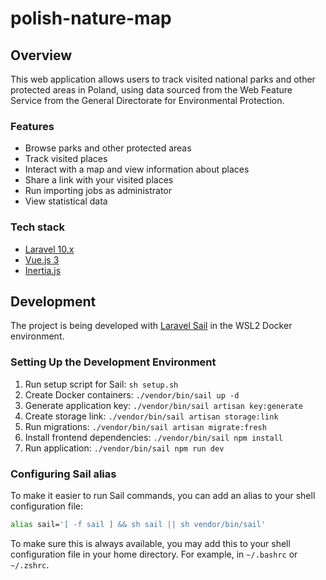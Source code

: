 # polish-nature-map
## Overview
This web application allows users to track visited national parks and other protected areas in Poland, using data sourced from the Web Feature Service from the General Directorate for Environmental Protection.

### Features
- Browse parks and other protected areas
- Track visited places
- Interact with a map and view information about places
- Share a link with your visited places
- Run importing jobs as administrator
- View statistical data

### Tech stack
- [Laravel 10.x](https://laravel.com/docs/10.x/)
- [Vue.js 3](https://vuejs.org/guide/introduction.html)
- [Inertia.js](https://inertiajs.com/)

## Development
The project is being developed with [Laravel Sail](https://laravel.com/docs/10.x/sail) in the WSL2 Docker environment.

### Setting Up the Development Environment
1. Run setup script for Sail: `sh setup.sh`
2. Create Docker containers: `./vendor/bin/sail up -d`
3. Generate application key: `./vendor/bin/sail artisan key:generate`
4. Create storage link: `./vendor/bin/sail artisan storage:link`
5. Run migrations: `./vendor/bin/sail artisan migrate:fresh`
6. Install frontend dependencies: `./vendor/bin/sail npm install`
7. Run application: `./vendor/bin/sail npm run dev`

### Configuring Sail alias
To make it easier to run Sail commands, you can add an alias to your shell configuration file:
```bash
alias sail='[ -f sail ] && sh sail || sh vendor/bin/sail'
```

To make sure this is always available, you may add this to your shell configuration file in your home directory. For example, in `~/.bashrc` or `~/.zshrc`.